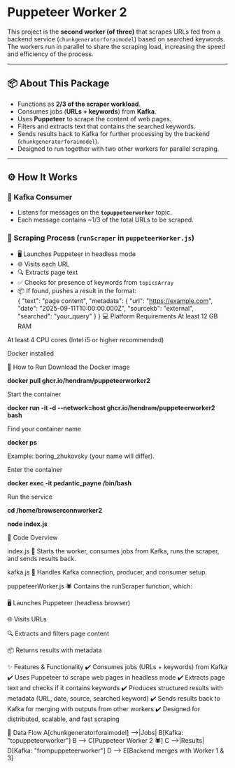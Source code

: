 # Puppeteer Worker 2

This project is the **second worker (of three)** that scrapes URLs fed from a backend service (`chunkgeneratorforaimodel`) based on searched keywords.  
The workers run in parallel to share the scraping load, increasing the speed and efficiency of the process.

---

## 📦 About This Package

- Functions as **2/3 of the scraper workload**.  
- Consumes jobs (**URLs + keywords**) from **Kafka**.  
- Uses **Puppeteer** to scrape the content of web pages.  
- Filters and extracts text that contains the searched keywords.  
- Sends results back to Kafka for further processing by the backend (`chunkgeneratorforaimodel`).  
- Designed to run together with two other workers for parallel scraping.  

---

## ⚙️ How It Works

### 🔹 Kafka Consumer
- Listens for messages on the **`topuppeteerworker`** topic.  
- Each message contains ~1/3 of the total URLs to be scraped.  

### 🔹 Scraping Process (`runScraper` in `puppeteerWorker.js`)
- 🖥️ Launches Puppeteer in headless mode  
- 🌐 Visits each URL  
- 🔍 Extracts page text  
- ✅ Checks for presence of keywords from `topicsArray`  
- 📦 If found, pushes a result in the format:  
{
  "text": "page content",
  "metadata": {
    "url": "https://example.com",
    "date": "2025-09-11T10:00:00.000Z",
    "sourcekb": "external",
    "searched": "your_query"
  }
}
💻 Platform Requirements
At least 12 GB RAM

At least 4 CPU cores (Intel i5 or higher recommended)

Docker installed

🚀 How to Run
Download the Docker image

**docker pull ghcr.io/hendram/puppeteerworker2**

Start the container

**docker run -it -d --network=host ghcr.io/hendram/puppeteerworker2 bash**

Find your container name

**docker ps**

Example: boring_zhukovsky (your name will differ).

Enter the container

**docker exec -it pedantic_payne /bin/bash**


Run the service

**cd /home/browserconnworker2**

**node index.js**



🔧 Code Overview


index.js
🚀 Starts the worker, consumes jobs from Kafka, runs the scraper, and sends results back.

kafka.js
🔌 Handles Kafka connection, producer, and consumer setup.


puppeteerWorker.js
🕷️ Contains the runScraper function, which:

🖥️ Launches Puppeteer (headless browser)

🌐 Visits URLs

🔍 Extracts and filters page content

📦 Returns results with metadata

✨ Features & Functionality
✔️ Consumes jobs (URLs + keywords) from Kafka
✔️ Uses Puppeteer to scrape web pages in headless mode
✔️ Extracts page text and checks if it contains keywords
✔️ Produces structured results with metadata (URL, date, source, searched keyword)
✔️ Sends results back to Kafka for merging with outputs from other workers
✔️ Designed for distributed, scalable, and fast scraping

📡 Data Flow
    A[chunkgeneratorforaimodel] -->|Jobs| B[Kafka: "topuppeteerworker"]
    B --> C[Puppeteer Worker 2 🕷️]
    C -->|Results| D[Kafka: "frompuppeteerworker"]
    D --> E[Backend merges with Worker 1 & 3]
